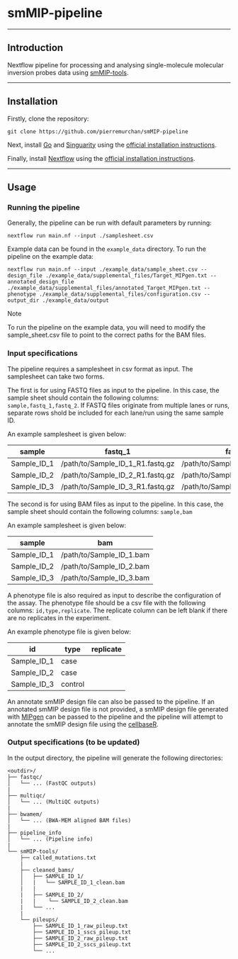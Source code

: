 # smMIP-pipeline

---
## Introduction

Nextflow pipeline for processing and analysing single-molecule molecular inversion probes data using [smMIP-tools](https://github.com/abelson-lab/smMIP-tools).

---

## Installation

Firstly, clone the repository:

```
git clone https://github.com/pierremurchan/smMIP-pipeline
```

Next, install [Go](https://go.dev/) and [Singuarity](https://docs.sylabs.io/guides/3.5/user-guide/index.html) using the [official installation instructions](https://docs.sylabs.io/guides/3.0/user-guide/installation.html).

Finally, install [Nextflow](https://www.nextflow.io/) using the [official installation instructions](https://www.nextflow.io/docs/latest/getstarted.html).

---

## Usage


### Running the pipeline

Generally, the pipeline can be run with default parameters by running:

```
nextflow run main.nf --input ./samplesheet.csv
```

Example data can be found in the `example_data` directory. To run the pipeline on the example data:

```
nextflow run main.nf --input ./example_data/sample_sheet.csv --design_file ./example_data/supplemental_files/Target_MIPgen.txt --annotated_design_file ./example_data/supplemental_files/annotated_Target_MIPgen.txt --phenotype ./example_data/supplemental_files/configuration.csv --output_dir ./example_data/output
```

> [!NOTE]
> To run the pipeline on the example data, you will need to modify the sample_sheet.csv file to point to the correct paths for the BAM files.

### Input specifications

The pipeline requires a samplesheet in csv format as input. The samplesheet can take two forms.

The first is for using FASTQ files as input to the pipeline. In this case, the sample sheet should contain the following columns: `sample,fastq_1,fastq_2`. If FASTQ files originate from multiple lanes or runs, separate rows shold be included for each lane/run using the same sample ID.

An example samplesheet is given below:

|    sample   |             fastq_1              |             fastq_2              |
|-------------|----------------------------------|----------------------------------|
| Sample_ID_1 | /path/to/Sample_ID_1_R1.fastq.gz | /path/to/Sample_ID_1_R2.fastq.gz |
| Sample_ID_2 | /path/to/Sample_ID_2_R1.fastq.gz | /path/to/Sample_ID_2_R2.fastq.gz |
| Sample_ID_3 | /path/to/Sample_ID_3_R1.fastq.gz | /path/to/Sample_ID_3_R2.fastq.gz |


The second is for using BAM files as input to the pipeline. In this case, the sample sheet should contain the following columns: `sample,bam`

An example samplesheet is given below:

|    sample   |              bam             |
|-------------|------------------------------|
| Sample_ID_1 |   /path/to/Sample_ID_1.bam   |
| Sample_ID_2 |   /path/to/Sample_ID_2.bam   |
| Sample_ID_3 |   /path/to/Sample_ID_3.bam   |


A phenotype file is also required as input to describe the configuration of the assay. The phenotype file should be a csv file with the following columns: `id,type,replicate`. The replicate column can be left blank if there are no replicates in the experiment.

An example phenotype file is given below:

|      id     |   type   |  replicate   |
|-------------|----------|--------------|
| Sample_ID_1 |   case   |              |
| Sample_ID_2 |   case   |              |
| Sample_ID_3 |  control |              |

An annotate smMIP design file can also be passed to the pipeline. If an annotated smMIP design file is not provided, a smMIP design file generated with [MIPgen](https://shendurelab.github.io/MIPGEN/) can be passed to the pipeline and the pipeline will attempt to annotate the smMIP design file using the [cellbaseR](https://bioconductor.org/packages/release/bioc/html/cellbaseR.html).

### Output specifications (to be updated)

In the output directory, the pipeline will generate the following directories:

```
<outdir>/
├── fastqc/
│   └── ... (FastQC outputs)
|
├── multiqc/
│   └── ... (MultiQC outputs)
|
├── bwamem/
│   └── ... (BWA-MEM aligned BAM files)
|
├── pipeline_info
│   └── ... (Pipeline info)
|
└── smMIP-tools/
    ├── called_mutations.txt
    |
    ├── cleaned_bams/
    │   ├── SAMPLE_ID_1/
    │   |   └── SAMPLE_ID_1_clean.bam
    |   |
    |   ├── SAMPLE_ID_2/
    |   |    └── SAMPLE_ID_2_clean.bam 
    |   └── ...
    |
    └── pileups/
        ├── SAMPLE_ID_1_raw_pileup.txt
        ├── SAMPLE_ID_1_sscs_pileup.txt
        ├── SAMPLE_ID_2_raw_pileup.txt
        ├── SAMPLE_ID_2_sscs_pileup.txt
        └── ...
```



       

